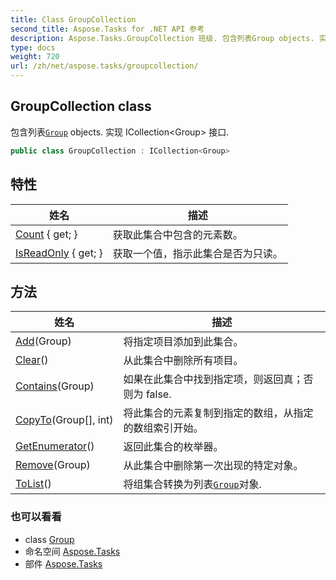 ```yaml
---
title: Class GroupCollection
second_title: Aspose.Tasks for .NET API 参考
description: Aspose.Tasks.GroupCollection 班级. 包含列表Group objects. 实现 ICollectionGroup 接口.
type: docs
weight: 720
url: /zh/net/aspose.tasks/groupcollection/
---
```

## GroupCollection class

包含列表[`Group`](../group/) objects. 实现 ICollection&lt;Group&gt; 接口.

```csharp
public class GroupCollection : ICollection<Group>
```

## 特性

| 姓名 | 描述 |
| --- | --- |
| [Count](../../aspose.tasks/groupcollection/count/) { get; } | 获取此集合中包含的元素数。 |
| [IsReadOnly](../../aspose.tasks/groupcollection/isreadonly/) { get; } | 获取一个值，指示此集合是否为只读。 |

## 方法

| 姓名 | 描述 |
| --- | --- |
| [Add](../../aspose.tasks/groupcollection/add/)(Group) | 将指定项目添加到此集合。 |
| [Clear](../../aspose.tasks/groupcollection/clear/)() | 从此集合中删除所有项目。 |
| [Contains](../../aspose.tasks/groupcollection/contains/)(Group) | 如果在此集合中找到指定项，则返回真；否则为 false. |
| [CopyTo](../../aspose.tasks/groupcollection/copyto/)(Group[], int) | 将此集合的元素复制到指定的数组，从指定的数组索引开始。 |
| [GetEnumerator](../../aspose.tasks/groupcollection/getenumerator/)() | 返回此集合的枚举器。 |
| [Remove](../../aspose.tasks/groupcollection/remove/)(Group) | 从此集合中删除第一次出现的特定对象。 |
| [ToList](../../aspose.tasks/groupcollection/tolist/)() | 将组集合转换为列表[`Group`](../group/)对象. |

### 也可以看看

* class [Group](../group/)
* 命名空间 [Aspose.Tasks](../../aspose.tasks/)
* 部件 [Aspose.Tasks](../../)


